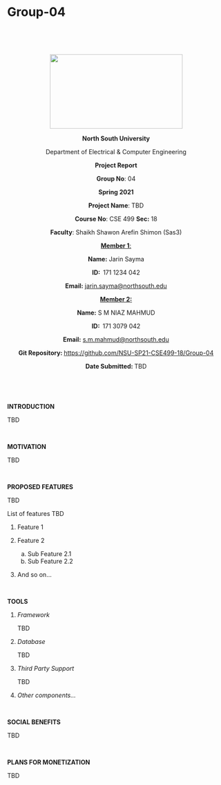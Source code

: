 # Group-04
<p style="text-align: center;">&nbsp;</p>
<p style="text-align: center;">&nbsp;</p>
<p align="center"><strong><img src="https://media.dhakatribune.com/uploads/2016/11/nsulogo.jpg" alt="" width="307" height="172" /></strong></p>
<p align="center"><strong>North South University</strong></p>
<p align="center">Department of Electrical &amp; Computer Engineering</p>
<p align="center"><strong>Project Report</strong></p>
<p align="center"><strong>Group No</strong>: 04</p>
<p align="center"><strong>Spring 2021</strong></p>
<p align="center"><strong>Project Name</strong>: TBD</p>
<p align="center"><strong>Course No</strong>: CSE 499 <strong>Sec</strong><strong>:</strong> 18</p>
<p align="center"><strong>Faculty</strong>: Shaikh Shawon Arefin Shimon (Sas3)</p>
<p align="center"><strong><u>Member 1</u></strong><u>:</u></p>
<p align="center"><strong>Name</strong><strong>:</strong> Jarin Sayma</p>
<p align="center"><strong>ID</strong><strong>:&nbsp; </strong>171 1234 042</p>
<p align="center"><strong>Email</strong><strong>:</strong> <a href="mailto:jarin.sayma@northsouth.edu">jarin.sayma@northsouth.edu</a></p>
<p align="center"><strong><u>Member 2</u></strong><strong><u>:</u></strong></p>
<p align="center"><strong>Name</strong><strong>:</strong> S M NIAZ MAHMUD</p>
<p align="center"><strong>ID</strong><strong>:&nbsp; </strong>171 3079 042</p>
<p align="center"><strong>Email</strong><strong>:</strong> <a href="mailto:s.m.mahmud@northsouth.edu">s.m.mahmud@northsouth.edu</a></p>
<p align="center"><strong>Git Repository</strong><strong>: </strong><a href="https://github.com/NSU-SP21-CSE499-18/Group-04">https://github.com/NSU-SP21-CSE499-18/Group-04</a></p>
<p align="center"><strong>Date Submitted</strong><strong>: </strong>TBD</p>
<p><strong>&nbsp;</strong></p>
<p><strong>&nbsp;</strong></p>


<p><strong>INTRODUCTION</strong></p>
<p>TBD</p>

<br>

<p><strong>MOTIVATION</strong></p>
<p>TBD</p>

<br>

<p><strong>PROPOSED FEATURES</strong></p>

<p>TBD</p>

<p>List of features TBD</p>

<ol>
<li><p>Feature 1</li>

<li><p>Feature 2
<ol type="a">
<li>Sub Feature 2.1</li>
<li>Sub Feature 2.2</li>
</ol>
</p></li>

<li><p>And so on...</p></li>
</ol>

<br>

<p><strong>TOOLS</strong></p>

<ol>

<li><em>Framework</em> <p>TBD</p></li>

<li><em>Database</em>
<p>TBD</p>
</li>

<li><em>Third Party Support</em>
<p>TBD</p></li>

<li><em>Other components...</em></li>

</ol>

<br>

<p><strong>SOCIAL BENEFITS</strong></p>
<p>TBD</p>

<br>

<p><strong>PLANS FOR MONETIZATION</strong></p>
<p>TBD</p>
